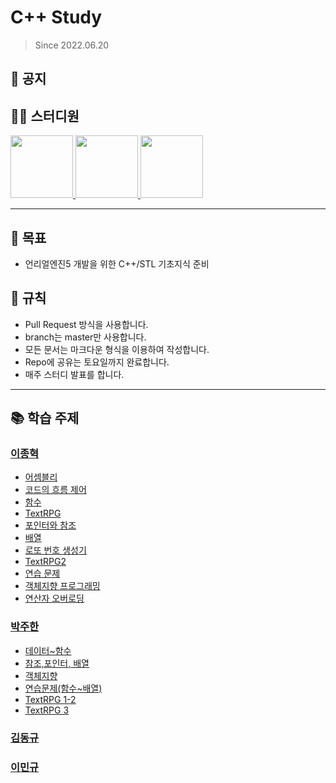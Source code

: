 # C++ Study
> Since 2022.06.20

## 📣 공지

## 👨‍💻  스터디원
<p>
<a href="https://github.com/jonghyeok98">
  <img src="https://avatars.githubusercontent.com/u/77715064?v=4" width="100">
</a>
<a href="https://github.com/iamgyu">
  <img src="https://avatars.githubusercontent.com/u/11960250?v=4" width="100">
</a>
<a href="https://github.com/juhanpark">
  <img src="https://avatars.githubusercontent.com/u/108555247?v=4" width="100">
</a>
</p>


---
## 📖 목표
- 언리얼엔진5 개발을 위한 C++/STL 기초지식 준비

## 📝 규칙
- Pull Request 방식을 사용합니다.
- branch는 master만 사용합니다.
- 모든 문서는 마크다운 형식을 이용하여 작성합니다.
- Repo에 공유는 토요일까지 완료합니다.
- 매주 스터디 발표를 합니다.

---

## 📚 학습 주제

### [이종혁](./contents/이종혁)
 - [어셈블리](./contents/이종혁/Assembly.md)
 - [코드의 흐름 제어](./contents/이종혁/CodeFlow.md)
 - [함수](./contents/이종혁/Function.md)
 - [TextRPG](./contents/이종혁/TextRPG.md)
 - [포인터와 참조](./contents/이종혁/Pointer.md)
 - [배열](./contents/이종혁/Array.md)
 - [로또 번호 생성기](./contents/이종혁/MakeLotto.md)
 - [TextRPG2](./contents/이종혁/TextRPG2.md)
 - [연습 문제](./contents/이종혁/Practice.md)
 - [객체지향 프로그래밍](./contents/%EC%9D%B4%EC%A2%85%ED%98%81/OOP.md)
 - [연산자 오버로딩](./contents/이종혁/OperatorOverloading.md)

### [박주한](./contents/박주한)
* [데이터~함수](./contents/박주한/CPP-~Pointer.md)
* [참조,포인터, 배열](./contents/박주한/Reference%26Pointer.md)
* [객체지향](./contents/박주한/CPP-OOP.md)
* [연습문제(함수~배열)](./contents/박주한/CPP_Pratice-pointer.md)
* [TextRPG 1-2](./contents/박주한/TEXTRPG.md)
* [TextRPG 3](./contents/박주한/TEXTRPG3.md)

### [김동규](./contents/김동규)

### [이민규](./contents/이민규)
